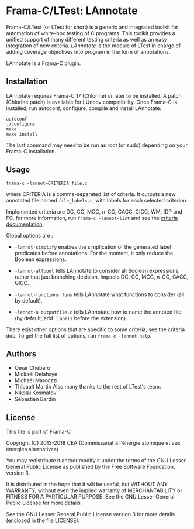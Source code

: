 Frama-C/LTest: LAnnotate
========================

Frama-C/LTest (or LTest for short) is a generic and integrated toolkit for
automation of white-box testing of C programs. This toolkit provides a unified
support of many different testing criteria as well as an easy integration of
new criteria. *LAnnotate* is the module of LTest in charge of adding coverage
objectives into program in the form of annotations.

LAnnotate is a Frama-C plugin.

Installation
------------
LAnnotate requires Frama-C 17 (Chlorine) or later to be installed.
A patch (Chlorine.patch) is available for LUncov compatibility.
Once Frama-C is installed, run autoconf, configure, compile and install
LAnnotate:

    autoconf
    ./configure
    make
    make install

The last command may need to be run as root (or sudo) depending on your
Frama-C installation.

Usage
-----

    frama-c -lannot=CRITERIA file.c

where CRITERIA is a comma-separated list of criteria. It outputs a new
annotated file named `file_labels.c`, with labels for each selected criterion.

Implemented criteria are DC, CC, MCC, n-CC, GACC, GICC, WM, IDP and FC.
for more information, run `frama-c -lannot-list` and see the [criteria
documentation](doc/criteria.markdown).

Global options are :

  - `-lannot-simplify` enables the simplication of the generated label
    predicates before annotations. For the moment, it only reduce the Boolean
    expressions.

  - `-lannot-allbool` tells LAnnotate to consider all Boolean expressions,
    rather that just branching decision. Impacts DC, CC, MCC, n-CC, GACC, GICC.

  - `-lannot-functions funs` tells LAnnotate what functions to consider
    (all by default).

  - `-lannot-o outputfile.c` tells LAnnotate how to name the annoted file
    (by default, add `_labels` before the extension).

There exist other options that are specific to some criteria, see the criteria
doc. To get the full list of options, run `frama-c -lannot-help`.

Authors
-------

- Omar Chebaro
- Mickaël Delahaye
- Michaël Marcozzi
- Thibault Martin
Also many thanks to the rest of LTest's team:
- Nikolai Kosmatov
- Sébastien Bardin

License
-------

This file is part of Frama-C

Copyright (C) 2013-2018
  CEA (Commissariat à l'énergie atomique et aux énergies alternatives)

You may redistribute it and/or modify it under the terms of the GNU
Lesser General Public License as published by the Free Software
Foundation, version 3.

It is distributed in the hope that it will be useful,
but WITHOUT ANY WARRANTY; without even the implied warranty of
MERCHANTABILITY or FITNESS FOR A PARTICULAR PURPOSE.  See the
GNU Lesser General Public License for more details.

See the GNU Lesser General Public License version 3
for more details (enclosed in the file LICENSE).
